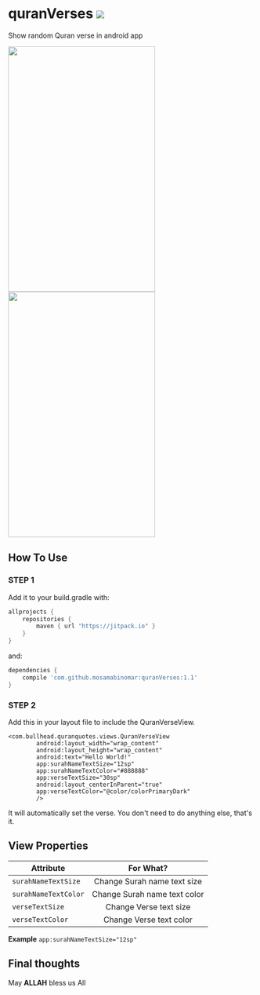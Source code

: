 # quranVerses [![](https://jitpack.io/v/mosamabinomar/quranVerses.svg)](https://jitpack.io/#mosamabinomar/quranVerses)
Show random Quran verse in android app
<div>
  <img src="https://raw.githubusercontent.com/mosamabinomar/quranVerses/master/screens/english.png" width="300" height="500"/>
  <img src="https://raw.githubusercontent.com/mosamabinomar/quranVerses/master/screens/arabic.png" width="300" height="500"/> 
</div>

## How To Use
### STEP 1
Add it to your build.gradle with:
```gradle
allprojects {
    repositories {
        maven { url "https://jitpack.io" }
    }
}
```
and:

```gradle
dependencies {
    compile 'com.github.mosamabinomar:quranVerses:1.1'
}
```
### STEP 2
Add this in your layout file to include the QuranVerseView. 
```    
<com.bullhead.quranquotes.views.QuranVerseView
        android:layout_width="wrap_content"
        android:layout_height="wrap_content"
        android:text="Hello World!"
        app:surahNameTextSize="12sp"
        app:surahNameTextColor="#888888"
        app:verseTextSize="30sp"
        android:layout_centerInParent="true"
        app:verseTextColor="@color/colorPrimaryDark"
        /> 
```
It will automatically set the verse. You don't need to do anything else, that's it.

## View Properties
| Attribute                | For What?                   |
| -------------------------|:---------------------------:| 
| `surahNameTextSize`      | Change Surah name text size |
| `surahNameTextColor`     | Change Surah name text color|
| `verseTextSize`          | Change Verse text size      |
| `verseTextColor`         | Change Verse text color     |

**Example** `app:surahNameTextSize="12sp"`

## Final thoughts
May **ALLAH** bless us All

